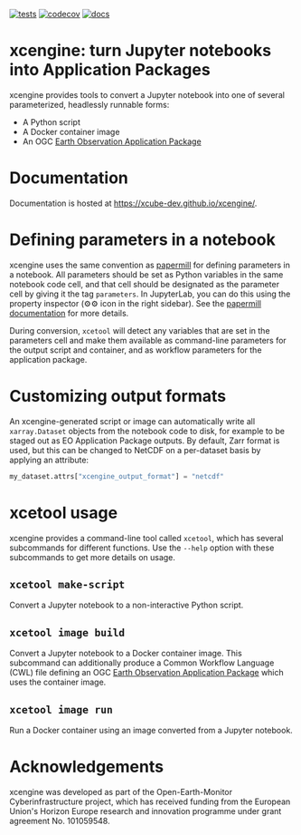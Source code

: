 [![tests](https://github.com/xcube-dev/xcengine/actions/workflows/tests.yaml/badge.svg)](https://github.com/xcube-dev/xcengine/actions/workflows/tests.yaml)
[![codecov](https://codecov.io/gh/xcube-dev/xcengine/graph/badge.svg?token=dTPaJB6nR3)](https://codecov.io/gh/xcube-dev/xcengine)
[![docs](https://github.com/xcube-dev/xcengine/actions/workflows/publish-docs.yaml/badge.svg)](https://github.com/xcube-dev/xcengine/actions/workflows/publish-docs.yaml)

# xcengine: turn Jupyter notebooks into Application Packages

xcengine provides tools to convert a Jupyter notebook into one of several
parameterized, headlessly runnable forms:

-   A Python script
-   A Docker container image
-   An OGC [Earth Observation Application
    Package](https://docs.ogc.org/bp/20-089r1.html)

# Documentation

Documentation is hosted at <https://xcube-dev.github.io/xcengine/>.

# Defining parameters in a notebook

xcengine uses the same convention as
[papermill](https://papermill.readthedocs.io/)
for defining parameters in a notebook. All parameters should be set as
Python variables in the same notebook code cell, and that cell should be
designated as the parameter cell by giving it the tag `parameters`. In
JupyterLab, you can do this using the property inspector (⚙⚙ icon in the
right sidebar). See the [papermill
documentation](https://papermill.readthedocs.io/en/latest/usage-parameterize.html#designate-parameters-for-a-cell)
for more details.

During conversion, `xcetool` will detect any variables that are set in the
parameters cell and make them available as command-line parameters for the
output script and container, and as workflow parameters for the application
package.

# Customizing output formats

An xcengine-generated script or image can automatically write all
`xarray.Dataset` objects from the notebook code to disk, for example to be
staged out as EO Application Package outputs. By default, Zarr format is
used, but this can be changed to NetCDF on a per-dataset basis by applying
an attribute:

```python
my_dataset.attrs["xcengine_output_format"] = "netcdf"
```

# xcetool usage

xcengine provides a command-line tool called `xcetool`, which has several
subcommands for different functions. Use the `--help` option with these
subcommands to get more details on usage.

## `xcetool make-script`

Convert a Jupyter notebook to a non-interactive Python script.

## `xcetool image build`

Convert a Jupyter notebook to a Docker container image. This subcommand can
additionally produce a Common Workflow Language (CWL) file defining an OGC
[Earth Observation Application Package](https://docs.ogc.org/bp/20-089r1.html) which uses the container image.

## `xcetool image run`

Run a Docker container using an image converted from a Jupyter notebook.


# Acknowledgements

xcengine was developed as part of the Open-Earth-Monitor Cyberinfrastructure
project, which has received funding from the European Union's Horizon Europe
research and innovation programme under grant agreement No. 101059548.
